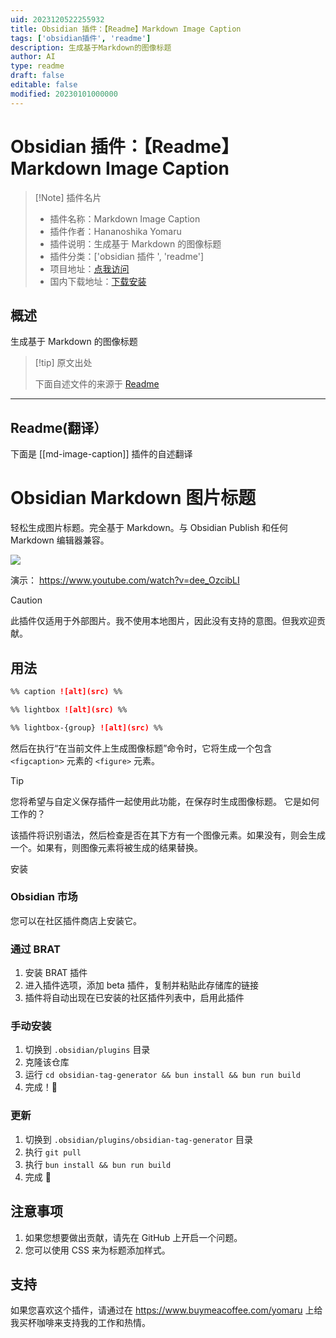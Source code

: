 ```yaml
---
uid: 2023120522255932
title: Obsidian 插件：【Readme】Markdown Image Caption
tags: ['obsidian插件', 'readme']
description: 生成基于Markdown的图像标题
author: AI
type: readme
draft: false
editable: false
modified: 20230101000000
---
```


# Obsidian 插件：【Readme】Markdown Image Caption

> [!Note] 插件名片
> - 插件名称：Markdown Image Caption
> - 插件作者：Hananoshika Yomaru
> - 插件说明：生成基于 Markdown 的图像标题
> - 插件分类：['obsidian 插件 ', 'readme']
> - 项目地址：[点我访问](https://github.com/HananoshikaYomaru/obsidian-image-caption)
> - 国内下载地址：[下载安装](https://pkmer.cn/products/plugin/pluginMarket/?md-image-caption)

## 概述

生成基于 Markdown 的图像标题

> [!tip] 原文出处
>
>下面自述文件的来源于 [Readme](https://ghproxy.net/https://raw.githubusercontent.com/HananoshikaYomaru/obsidian-image-caption/main/README.md)

---

## Readme(翻译）

下面是 [[md-image-caption]] 插件的自述翻译

# Obsidian Markdown 图片标题

轻松生成图片标题。完全基于 Markdown。与 Obsidian Publish 和任何 Markdown 编辑器兼容。

![](https://share.cleanshot.com/NTvJk3hg+)

演示： <https://www.youtube.com/watch?v=dee_OzcibLI>

> [!CAUTION]
> 此插件仅适用于外部图片。我不使用本地图片，因此没有支持的意图。但我欢迎贡献。

## 用法

```md
%% caption ![alt](src) %%

%% lightbox ![alt](src) %%

%% lightbox-{group} ![alt](src) %%
```

然后在执行“在当前文件上生成图像标题”命令时，它将生成一个包含 `<figcaption>` 元素的 `<figure>` 元素。

> [!TIP]
> 您将希望与自定义保存插件一起使用此功能，在保存时生成图像标题。
它是如何工作的？

该插件将识别语法，然后检查是否在其下方有一个图像元素。如果没有，则会生成一个。如果有，则图像元素将被生成的结果替换。

安装

### Obsidian 市场

您可以在社区插件商店上安装它。

### 通过 BRAT

1. 安装 BRAT 插件
2. 进入插件选项，添加 beta 插件，复制并粘贴此存储库的链接
3. 插件将自动出现在已安装的社区插件列表中，启用此插件

### 手动安装

1. 切换到 `.obsidian/plugins` 目录
2. 克隆该仓库
3. 运行 `cd obsidian-tag-generator && bun install && bun run build`
4. 完成！🎉

### 更新

1. 切换到 `.obsidian/plugins/obsidian-tag-generator` 目录
2. 执行 `git pull`
3. 执行 `bun install && bun run build`
4. 完成 🎉

## 注意事项

1. 如果您想要做出贡献，请先在 GitHub 上开启一个问题。
2. 您可以使用 CSS 来为标题添加样式。

## 支持

如果您喜欢这个插件，请通过在 <https://www.buymeacoffee.com/yomaru> 上给我买杯咖啡来支持我的工作和热情。
